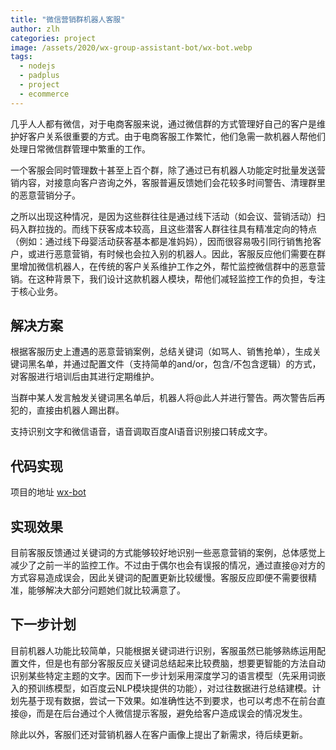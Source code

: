 ```yaml
---
title: "微信营销群机器人客服"
author: zlh
categories: project
image: /assets/2020/wx-group-assistant-bot/wx-bot.webp
tags:
  - nodejs
  - padplus
  - project
  - ecommerce
---
```


几乎人人都有微信，对于电商客服来说，通过微信群的方式管理好自己的客户是维护好客户关系很重要的方式。由于电商客服工作繁忙，他们急需一款机器人帮他们处理日常微信群管理中繁重的工作。

一个客服会同时管理数十甚至上百个群，除了通过已有机器人功能定时批量发送营销内容，对接意向客户咨询之外，客服普遍反馈她们会花较多时间警告、清理群里的恶意营销分子。

之所以出现这种情况，是因为这些群往往是通过线下活动（如会议、营销活动）扫码入群拉拢的。而线下获客成本较高，且这些潜客人群往往具有精准定向的特点（例如：通过线下母婴活动获客基本都是准妈妈），因而很容易吸引同行销售抢客户，或进行恶意营销，有时候也会拉入别的机器人。因此，客服反应他们需要在群里增加微信机器人，在传统的客户关系维护工作之外，帮忙监控微信群中的恶意营销。在这种背景下，我们设计这款机器人模块，帮他们减轻监控工作的负担，专注于核心业务。

## 解决方案

根据客服历史上遭遇的恶意营销案例，总结关键词（如骂人、销售抢单），生成关键词黑名单，并通过配置文件（支持简单的and/or，包含/不包含逻辑）的方式，对客服进行培训后由其进行定期维护。

当群中某人发言触发关键词黑名单后，机器人将@此人并进行警告。两次警告后再犯的，直接由机器人踢出群。

支持识别文字和微信语音，语音调取百度AI语音识别接口转成文字。

## 代码实现

项目的地址 [wx-bot](https://github.com/mathsyouth/wx-bot)

## 实现效果

目前客服反馈通过关键词的方式能够较好地识别一些恶意营销的案例，总体感觉上减少了之前一半的监控工作。不过由于偶尔也会有误报的情况，通过直接@对方的方式容易造成误会，因此关键词的配置更新比较缓慢。客服反应即便不需要很精准，能够解决大部分问题她们就比较满意了。

## 下一步计划

目前机器人功能比较简单，只能根据关键词进行识别，客服虽然已能够熟练运用配置文件，但是也有部分客服反应关键词总结起来比较费脑，想要更智能的方法自动识别某些特定主题的文字。因而下一步计划采用深度学习的语言模型（先采用词嵌入的预训练模型，如百度云NLP模块提供的功能），对过往数据进行总结建模。计划先基于现有数据，尝试一下效果。如准确性达不到要求，也可以考虑不在前台直接@，而是在后台通过个人微信提示客服，避免给客户造成误会的情况发生。

除此以外，客服们还对营销机器人在客户画像上提出了新需求，待后续更新。
